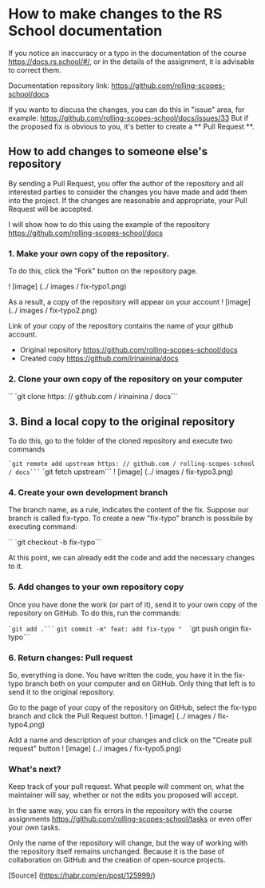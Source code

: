 # How to make changes to the RS School documentation

If you notice an inaccuracy or a typo in the documentation of the course https://docs.rs.school/#/, or in the details of the assignment, it is advisable to correct them.

Documentation repository link: https://github.com/rolling-scopes-school/docs

If you wanto to discuss the changes, you can do this in "issue" area, for example:
https://github.com/rolling-scopes-school/docs/issues/33
But if the proposed fix is obvious to you, it's better to create a ** Pull Request **.

## How to add changes to someone else's repository

By sending a Pull Request, you offer the author of the repository and all interested parties to consider the changes you have made and add them into the project. If the changes are reasonable and appropriate, your Pull Request will be accepted.

I will show how to do this using the example of the repository https://github.com/rolling-scopes-school/docs

### 1. Make your own copy of the repository.
To do this, click the "Fork" button on the repository page.

! [image] (../ images / fix-typo1.png)

As a result, a copy of the repository will appear on your account
! [image] (../ images / fix-typo2.png)

Link of your copy of the repository contains the name of your github account.
* Original repository https://github.com/rolling-scopes-school/docs
* Created copy https://github.com/irinainina/docs

### 2. Clone your own copy of the repository on your computer

`` `git clone https: // github.com / irinainina / docs```

## 3. Bind a local copy to the original repository
To do this, go to the folder of the cloned repository and execute two commands

`` `git remote add upstream https: // github.com / rolling-scopes-school / docs```
`` `git fetch upstream```
! [image] (../ images / fix-typo3.png)

### 4. Create your own development branch

The branch name, as a rule, indicates the content of the fix.
Suppose our branch is called fix-typo.
To create a new "fix-typo" branch is possibile by executing command:

`` `git checkout -b fix-typo```

At this point, we can already edit the code and add the necessary changes to it.

### 5. Add changes to your own repository copy

Once you have done the work (or part of it), send it to your own copy of the repository on GitHub.
To do this, run the commands:

`` `git add .```
`` `git commit -m" feat: add fix-typo "` ``
`` `git push origin fix-typo```

### 6. Return changes: Pull request

So, everything is done. You have written the code, you have it in the fix-typo branch both on your computer and on GitHub. Only thing that left is to send it to the original repository.

Go to the page of your copy of the repository on GitHub, select the fix-typo branch and click the Pull Request button.
! [image] (../ images / fix-typo4.png)

Add a name and description of your changes and click on the "Create pull request" button
! [image] (../ images / fix-typo5.png)

### What's next?

Keep track of your pull request. What people will comment on, what the maintainer will say, whether or not the edits you proposed will accept.

In the same way, you can fix errors in the repository with the course assignments https://github.com/rolling-scopes-school/tasks
or even offer your own tasks.

Only the name of the repository will change, but the way of working with the repository itself remains unchanged. Because it is the base of collaboration on GitHub and the creation of open-source projects.

[Source] (https://habr.com/en/post/125999/)








